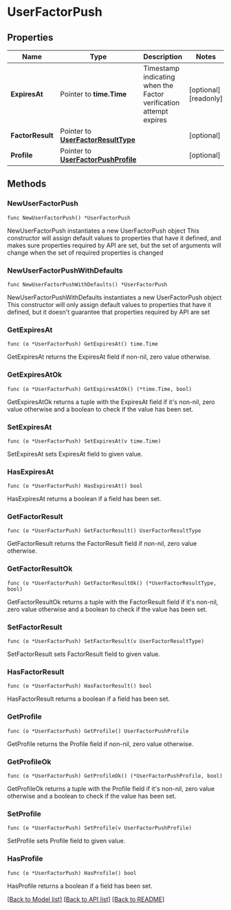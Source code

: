 # UserFactorPush

## Properties

Name | Type | Description | Notes
------------ | ------------- | ------------- | -------------
**ExpiresAt** | Pointer to **time.Time** | Timestamp indicating when the Factor verification attempt expires | [optional] [readonly] 
**FactorResult** | Pointer to [**UserFactorResultType**](UserFactorResultType.md) |  | [optional] 
**Profile** | Pointer to [**UserFactorPushProfile**](UserFactorPushProfile.md) |  | [optional] 

## Methods

### NewUserFactorPush

`func NewUserFactorPush() *UserFactorPush`

NewUserFactorPush instantiates a new UserFactorPush object
This constructor will assign default values to properties that have it defined,
and makes sure properties required by API are set, but the set of arguments
will change when the set of required properties is changed

### NewUserFactorPushWithDefaults

`func NewUserFactorPushWithDefaults() *UserFactorPush`

NewUserFactorPushWithDefaults instantiates a new UserFactorPush object
This constructor will only assign default values to properties that have it defined,
but it doesn't guarantee that properties required by API are set

### GetExpiresAt

`func (o *UserFactorPush) GetExpiresAt() time.Time`

GetExpiresAt returns the ExpiresAt field if non-nil, zero value otherwise.

### GetExpiresAtOk

`func (o *UserFactorPush) GetExpiresAtOk() (*time.Time, bool)`

GetExpiresAtOk returns a tuple with the ExpiresAt field if it's non-nil, zero value otherwise
and a boolean to check if the value has been set.

### SetExpiresAt

`func (o *UserFactorPush) SetExpiresAt(v time.Time)`

SetExpiresAt sets ExpiresAt field to given value.

### HasExpiresAt

`func (o *UserFactorPush) HasExpiresAt() bool`

HasExpiresAt returns a boolean if a field has been set.

### GetFactorResult

`func (o *UserFactorPush) GetFactorResult() UserFactorResultType`

GetFactorResult returns the FactorResult field if non-nil, zero value otherwise.

### GetFactorResultOk

`func (o *UserFactorPush) GetFactorResultOk() (*UserFactorResultType, bool)`

GetFactorResultOk returns a tuple with the FactorResult field if it's non-nil, zero value otherwise
and a boolean to check if the value has been set.

### SetFactorResult

`func (o *UserFactorPush) SetFactorResult(v UserFactorResultType)`

SetFactorResult sets FactorResult field to given value.

### HasFactorResult

`func (o *UserFactorPush) HasFactorResult() bool`

HasFactorResult returns a boolean if a field has been set.

### GetProfile

`func (o *UserFactorPush) GetProfile() UserFactorPushProfile`

GetProfile returns the Profile field if non-nil, zero value otherwise.

### GetProfileOk

`func (o *UserFactorPush) GetProfileOk() (*UserFactorPushProfile, bool)`

GetProfileOk returns a tuple with the Profile field if it's non-nil, zero value otherwise
and a boolean to check if the value has been set.

### SetProfile

`func (o *UserFactorPush) SetProfile(v UserFactorPushProfile)`

SetProfile sets Profile field to given value.

### HasProfile

`func (o *UserFactorPush) HasProfile() bool`

HasProfile returns a boolean if a field has been set.


[[Back to Model list]](../README.md#documentation-for-models) [[Back to API list]](../README.md#documentation-for-api-endpoints) [[Back to README]](../README.md)


